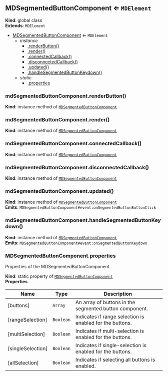 <a name="MDSegmentedButtonComponent"></a>

## MDSegmentedButtonComponent ⇐ <code>MDElement</code>

**Kind**: global class  
**Extends**: <code>MDElement</code>

-   [MDSegmentedButtonComponent](#MDSegmentedButtonComponent) ⇐ <code>MDElement</code>
    -   _instance_
        -   [.renderButton()](#MDSegmentedButtonComponent+renderButton)
        -   [.render()](#MDSegmentedButtonComponent+render)
        -   [.connectedCallback()](#MDSegmentedButtonComponent+connectedCallback)
        -   [.disconnectedCallback()](#MDSegmentedButtonComponent+disconnectedCallback)
        -   [.updated()](#MDSegmentedButtonComponent+updated)
        -   [.handleSegmentedButtonKeydown()](#MDSegmentedButtonComponent+handleSegmentedButtonKeydown)
    -   _static_
        -   [.properties](#MDSegmentedButtonComponent.properties)

<a name="MDSegmentedButtonComponent+renderButton"></a>

### mdSegmentedButtonComponent.renderButton()

**Kind**: instance method of [<code>MDSegmentedButtonComponent</code>](#MDSegmentedButtonComponent)  
<a name="MDSegmentedButtonComponent+render"></a>

### mdSegmentedButtonComponent.render()

**Kind**: instance method of [<code>MDSegmentedButtonComponent</code>](#MDSegmentedButtonComponent)  
<a name="MDSegmentedButtonComponent+connectedCallback"></a>

### mdSegmentedButtonComponent.connectedCallback()

**Kind**: instance method of [<code>MDSegmentedButtonComponent</code>](#MDSegmentedButtonComponent)  
<a name="MDSegmentedButtonComponent+disconnectedCallback"></a>

### mdSegmentedButtonComponent.disconnectedCallback()

**Kind**: instance method of [<code>MDSegmentedButtonComponent</code>](#MDSegmentedButtonComponent)  
<a name="MDSegmentedButtonComponent+updated"></a>

### mdSegmentedButtonComponent.updated()

**Kind**: instance method of [<code>MDSegmentedButtonComponent</code>](#MDSegmentedButtonComponent)  
**Emits**: <code>MDSegmentedButtonComponent#event:onSegmentedButtonButtonClick</code>  
<a name="MDSegmentedButtonComponent+handleSegmentedButtonKeydown"></a>

### mdSegmentedButtonComponent.handleSegmentedButtonKeydown()

**Kind**: instance method of [<code>MDSegmentedButtonComponent</code>](#MDSegmentedButtonComponent)  
**Emits**: <code>MDSegmentedButtonComponent#event:onSegmentedButtonKeydown</code>  
<a name="MDSegmentedButtonComponent.properties"></a>

### MDSegmentedButtonComponent.properties

Properties of the MDSegmentedButtonComponent.

**Kind**: static property of [<code>MDSegmentedButtonComponent</code>](#MDSegmentedButtonComponent)  
**Properties**

| Name              | Type                 | Description                                               |
| ----------------- | -------------------- | --------------------------------------------------------- |
| [buttons]         | <code>Array</code>   | An array of buttons in the segmented button component.    |
| [rangeSelection]  | <code>Boolean</code> | Indicates if range selection is enabled for the buttons.  |
| [multiSelection]  | <code>Boolean</code> | Indicates if multi-selection is enabled for the buttons.  |
| [singleSelection] | <code>Boolean</code> | Indicates if single-selection is enabled for the buttons. |
| [allSelection]    | <code>Boolean</code> | Indicates if selecting all buttons is enabled.            |
